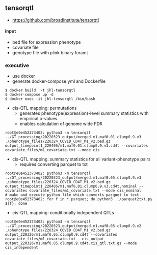 ## tensorqtl
* https://github.com/broadinstitute/tensorqtl
#### input
* bed file for expression phenotype
* covariate file
* genotype file with plink binary foramt

### executive
* use docker 
* generate docker-compose.yml and Dockerfile
~~~bashscript
$ docker build  -t jhl-tensorqtl
$ docker-compose up -d
$ docker exec -it jhl-tensorqtl /bin/bash
~~~
- cis-QTL mapping: permutations 
  * generates phenotype(expression)-level summary statistics with empirical p-values
  * enables calculation of genome wide FDR
~~~bashscript
root@e0e452373402: python3 -m tensorqtl ../GT_processing/20220323_output/merged.m1.maf0.01.clump0.9.v3 ./phenotype_files/220324_COVID_CD4T_M1_v2.bed.gz output_timepoint1_220406/m1.maf0.01.clump0.9.v3.cd4t --covariates covariate_files/m1_covariate.txt --mode cis
~~~
- cis-QTL mapping: summary statistics for all variant-phenotype pairs
  * requires converting parquet to txt
~~~bashscript
root@e0e452373402: python3 -m tensorqtl ../GT_processing/20220323_output/merged.m1.maf0.05.clump0.9.v3 ./phenotype_files/220324_COVID_CD4T_M1_v2.bed.gz output_timepoint1_220406/m1.maf0.01.clump0.9.v3.cd4t.nominal --covariates covariate_files/m1_covariate.txt --mode cis_nominal
# make and execute python file which converts parquet to text.
root@e0e452373402: for f in *.parquet; do python3 ../parquet2txt.py ${f}; done
~~~
- cis-QTL mapping: conditionally independent QTLs
~~~bashscript
root@e0e452373402: python3 -m tensorqtl ../GT_processing/20220323_output/merged.m1.maf0.05.clump0.9.v2 ./phenotype_files/220324_COVID_CD4T_M1_v2.bed.gz output_220326/m1.maf0.05.clump0.9.cd4t --covariates covariate_files/m1_covariate.txt --cis_output output_220326/m1.maf0.05.clump0.9.cd4t.cis_qtl.txt.gz --mode cis_independent
~~~
